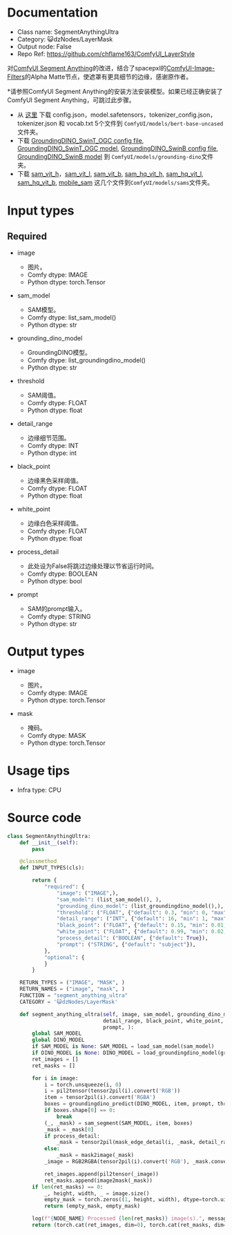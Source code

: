 # Documentation
- Class name: SegmentAnythingUltra
- Category: 😺dzNodes/LayerMask
- Output node: False
- Repo Ref: https://github.com/chflame163/ComfyUI_LayerStyle

对[ComfyUI Segment Anything](https://github.com/storyicon/comfyui_segment_anything)的改进，结合了spacepxl的[ComfyUI-Image-Filters](https://github.com/spacepxl/ComfyUI-Image-Filters)的Alpha Matte节点，使遮罩有更具细节的边缘，感谢原作者。

*请参照ComfyUI Segment Anything的安装方法安装模型。如果已经正确安装了ComfyUI Segment Anything，可跳过此步骤。
* 从 [这里](https://huggingface.co/bert-base-uncased/tree/main) 下载 config.json，model.safetensors，tokenizer_config.json，tokenizer.json 和 vocab.txt 5个文件到 ```ComfyUI/models/bert-base-uncased```文件夹。
* 下载 [GroundingDINO_SwinT_OGC config file](https://huggingface.co/ShilongLiu/GroundingDINO/resolve/main/GroundingDINO_SwinT_OGC.cfg.py), [GroundingDINO_SwinT_OGC model](https://huggingface.co/ShilongLiu/GroundingDINO/resolve/main/groundingdino_swint_ogc.pth),
[GroundingDINO_SwinB config file](https://huggingface.co/ShilongLiu/GroundingDINO/resolve/main/GroundingDINO_SwinB.cfg.py), [GroundingDINO_SwinB model](https://huggingface.co/ShilongLiu/GroundingDINO/resolve/main/groundingdino_swinb_cogcoor.pth) 到 ```ComfyUI/models/grounding-dino```文件夹。
* 下载 [sam_vit_h](https://dl.fbaipublicfiles.com/segment_anything/sam_vit_h_4b8939.pth)，[sam_vit_l](https://dl.fbaipublicfiles.com/segment_anything/sam_vit_l_0b3195.pth),
[sam_vit_b](https://dl.fbaipublicfiles.com/segment_anything/sam_vit_b_01ec64.pth), [sam_hq_vit_h](https://huggingface.co/lkeab/hq-sam/resolve/main/sam_hq_vit_h.pth),
[sam_hq_vit_l](https://huggingface.co/lkeab/hq-sam/resolve/main/sam_hq_vit_l.pth), [sam_hq_vit_b](https://huggingface.co/lkeab/hq-sam/resolve/main/sam_hq_vit_b.pth),
[mobile_sam](https://github.com/ChaoningZhang/MobileSAM/blob/master/weights/mobile_sam.pt) 这几个文件到```ComfyUI/models/sams```文件夹。

# Input types

## Required

- image
    - 图片。
    - Comfy dtype: IMAGE
    - Python dtype: torch.Tensor

- sam_model
    - SAM模型。
    - Comfy dtype: list_sam_model()
    - Python dtype: str

- grounding_dino_model
    - GroundingDINO模型。
    - Comfy dtype: list_groundingdino_model()
    - Python dtype: str

- threshold
    - SAM阈值。
    - Comfy dtype: FLOAT
    - Python dtype: float

- detail_range
    - 边缘细节范围。
    - Comfy dtype: INT
    - Python dtype: int

- black_point
    - 边缘黑色采样阈值。
    - Comfy dtype: FLOAT
    - Python dtype: float

- white_point
    - 边缘白色采样阈值。
    - Comfy dtype: FLOAT
    - Python dtype: float

- process_detail
    - 此处设为False将跳过边缘处理以节省运行时间。
    - Comfy dtype: BOOLEAN
    - Python dtype: bool

- prompt
    - SAM的prompt输入。
    - Comfy dtype: STRING
    - Python dtype: str

# Output types

- image
    - 图片。
    - Comfy dtype: IMAGE
    - Python dtype: torch.Tensor

- mask
    - 掩码。
    - Comfy dtype: MASK
    - Python dtype: torch.Tensor

# Usage tips
- Infra type: CPU

# Source code
```python
class SegmentAnythingUltra:
    def __init__(self):
        pass

    @classmethod
    def INPUT_TYPES(cls):

        return {
            "required": {
                "image": ("IMAGE",),
                "sam_model": (list_sam_model(), ),
                "grounding_dino_model": (list_groundingdino_model(),),
                "threshold": ("FLOAT", {"default": 0.3, "min": 0, "max": 1.0, "step": 0.01}),
                "detail_range": ("INT", {"default": 16, "min": 1, "max": 256, "step": 1}),
                "black_point": ("FLOAT", {"default": 0.15, "min": 0.01, "max": 0.98, "step": 0.01}),
                "white_point": ("FLOAT", {"default": 0.99, "min": 0.02, "max": 0.99, "step": 0.01}),
                "process_detail": ("BOOLEAN", {"default": True}),
                "prompt": ("STRING", {"default": "subject"}),
            },
            "optional": {
            }
        }

    RETURN_TYPES = ("IMAGE", "MASK", )
    RETURN_NAMES = ("image", "mask", )
    FUNCTION = "segment_anything_ultra"
    CATEGORY = '😺dzNodes/LayerMask'

    def segment_anything_ultra(self, image, sam_model, grounding_dino_model, threshold,
                               detail_range, black_point, white_point, process_detail,
                               prompt, ):
        global SAM_MODEL
        global DINO_MODEL
        if SAM_MODEL is None: SAM_MODEL = load_sam_model(sam_model)
        if DINO_MODEL is None: DINO_MODEL = load_groundingdino_model(grounding_dino_model)
        ret_images = []
        ret_masks = []

        for i in image:
            i = torch.unsqueeze(i, 0)
            i = pil2tensor(tensor2pil(i).convert('RGB'))
            item = tensor2pil(i).convert('RGBA')
            boxes = groundingdino_predict(DINO_MODEL, item, prompt, threshold)
            if boxes.shape[0] == 0:
                break
            (_, _mask) = sam_segment(SAM_MODEL, item, boxes)
            _mask = _mask[0]
            if process_detail:
                _mask = tensor2pil(mask_edge_detail(i, _mask, detail_range, black_point, white_point))
            else:
                _mask = mask2image(_mask)
            _image = RGB2RGBA(tensor2pil(i).convert('RGB'), _mask.convert('L'))

            ret_images.append(pil2tensor(_image))
            ret_masks.append(image2mask(_mask))
        if len(ret_masks) == 0:
            _, height, width, _ = image.size()
            empty_mask = torch.zeros((1, height, width), dtype=torch.uint8, device="cpu")
            return (empty_mask, empty_mask)

        log(f"{NODE_NAME} Processed {len(ret_masks)} image(s).", message_type='finish')
        return (torch.cat(ret_images, dim=0), torch.cat(ret_masks, dim=0),)
```